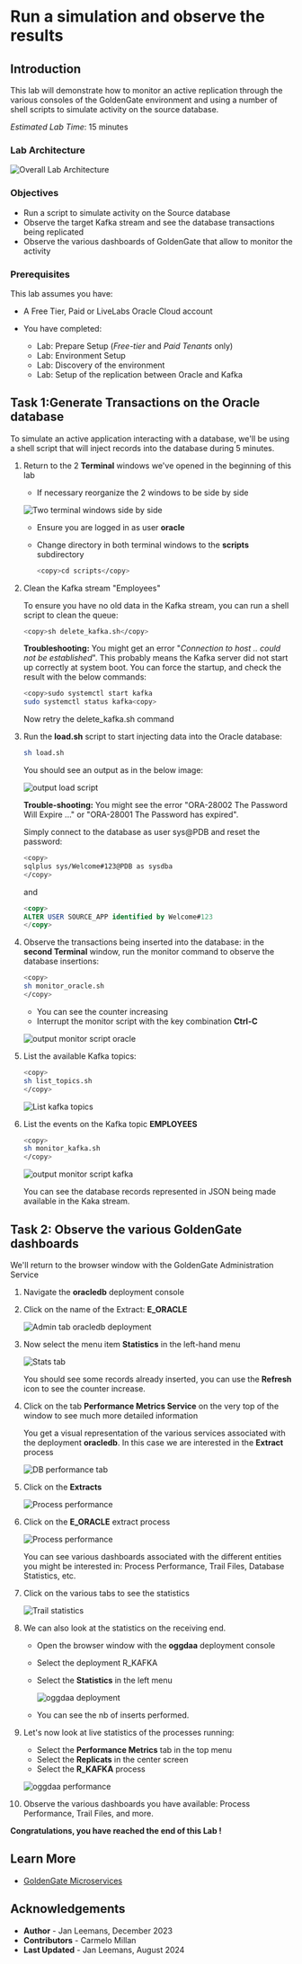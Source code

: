 # Run a simulation and observe the results

## Introduction

This lab will demonstrate how to monitor an active replication through the various consoles of the GoldenGate environment and using a number of shell scripts to simulate activity on the source database.

*Estimated Lab Time*:  15 minutes

### Lab Architecture

  ![Overall Lab Architecture](./../discover/images/gg21c-lab-archi.png " ")

### Objectives

- Run a script to simulate activity on the Source database
- Observe the target Kafka stream and see the database transactions being replicated
- Observe the various dashboards of GoldenGate that allow to monitor the activity

### Prerequisites

This lab assumes you have:

- A Free Tier, Paid or LiveLabs Oracle Cloud account
- You have completed:

  - Lab: Prepare Setup (*Free-tier* and *Paid Tenants* only)
  - Lab: Environment Setup
  - Lab: Discovery of the environment
  - Lab: Setup of the replication between Oracle and Kafka

## Task 1:Generate Transactions on the Oracle database

To simulate an active application interacting with a database, we'll be using a shell script that will inject records into the database during 5 minutes.

1. Return to the 2 **Terminal** windows we've opened in the beginning of this lab

    - If necessary reorganize the 2 windows to be side by side

    ![Two terminal windows side by side](./images/two-shells.png " ")

    - Ensure you are logged in as user **oracle**
    - Change directory in both terminal windows to the **scripts** subdirectory

      ```bash
      <copy>cd scripts</copy>
      ```

2. Clean the Kafka stream "Employees"

    To ensure you have no old data in the Kafka stream, you can run a shell script to clean the queue:

    ```bash
    <copy>sh delete_kafka.sh</copy>
    ```

    **Troubleshooting:** You might get an error "*Connection to host .. could not be established*".  This probably means the Kafka server did not start up correctly at system boot.  You can force the startup, and check the result with the below commands:

    ```bash
    <copy>sudo systemctl start kafka
    sudo systemctl status kafka<copy>
    ```

    Now retry the delete_kafka.sh command

3. Run the **load.sh** script to start injecting data into the Oracle database:

    ```bash
    sh load.sh
    ```

    You should see an output as in the below image:

   ![output load script](./images/load-res.png " ")

   **Trouble-shooting:** You might see the error  "ORA-28002 The Password Will Expire ..." or "ORA-28001 The Password has expired".

   Simply connect to the database as user sys@PDB and reset the password:

    ```bash
    <copy>
    sqlplus sys/Welcome#123@PDB as sysdba
    </copy>
    ```

    and

    ```sql
    <copy>
    ALTER USER SOURCE_APP identified by Welcome#123
    </copy>
    ```

4. Observe the transactions being inserted into the database: in the **second Terminal** window, run the monitor command to observe the database insertions:

      ```bash
      <copy>
      sh monitor_oracle.sh
      </copy>
      ```

    - You can see the counter increasing
    - Interrupt the monitor script with the key combination **Ctrl-C**

    ![output monitor script oracle](./images/monitor-o.png " ")

5. List the available Kafka topics:

    ```bash
    <copy>
    sh list_topics.sh
    </copy>
    ```

    ![List kafka topics](./images/list-topics.png " ")

6. List the events on the Kafka topic **EMPLOYEES**

    ```bash
    <copy>
    sh monitor_kafka.sh
    </copy>
    ```

    ![output monitor script kafka](./images/list-emp.png " ")

    You can see the database records represented in JSON being made available in the Kaka stream.

## Task 2: Observe the various GoldenGate dashboards

We'll return to the browser window with the GoldenGate Administration Service

1. Navigate the **oracledb** deployment console
2. Click on the name of the Extract: **E_ORACLE**

    ![Admin tab oracledb deployment](./images/extract23.png " ")

3. Now select the menu item **Statistics** in the left-hand menu

    ![Stats tab](./images/db-stats23.png " ")

    You should see some records already inserted, you can use the **Refresh** icon to see the counter increase.

4. Click on the tab **Performance Metrics Service** on the very top of the window to see much more detailed information

    You get a visual representation of the various services associated with the deployment **oracledb**.  In this case we are interested in the **Extract** process

    ![DB performance tab](./images/db-perf23.png " ")

5. Click on the **Extracts**

    ![Process performance](./images/extract-stat23.png " ")

6. Click on the **E_ORACLE** extract process

    ![Process performance](./images/stat-db23.png " ")

    You can see various dashboards associated with the different entities you might be interested in: Process Performance, Trail Files, Database Statistics, etc.

7. Click on the various tabs to see the statistics

    ![Trail statistics](./images/stat-db2-23.png " ")

8. We can also look at the statistics on the receiving end.

    - Open the browser window with the  **oggdaa** deployment console
    - Select the deployment R_KAFKA
    - Select the **Statistics** in the left menu

        ![oggdaa deployment](./images/oggdaa-stat1.png " ")

    - You can see the nb of inserts performed.

9. Let's now look at live statistics of the processes running:
    - Select the **Performance Metrics** tab in the top menu
    - Select the **Replicats** in the center screen
    - Select the **R_KAFKA** process

    ![oggdaa performance](./images/oggdaa-stat2.png " ")

10. Observe the various dashboards you have available: Process Performance, Trail Files, and more.

**Congratulations, you have reached the end of this Lab !**

## Learn More

- [GoldenGate Microservices](https://docs.oracle.com/en/middleware/goldengate/core/19.1/understanding/getting-started-oracle-goldengate.html#GUID-F317FD3B-5078-47BA-A4EC-8A138C36BD59)

## Acknowledgements

- **Author** - Jan Leemans, December 2023
- **Contributors** - Carmelo Millan
- **Last Updated** - Jan Leemans, August 2024
